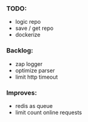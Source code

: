 ### TODO:

- logic repo
- save / get repo
- dockerize

### Backlog:

- zap logger
- optimize parser
- limit http timeout

### Improves:

- redis as queue
- limit count online requests
